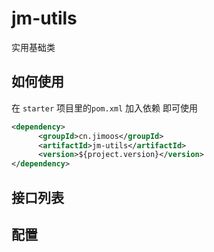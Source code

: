 # jm-utils
实用基础类

## 如何使用

在 `starter` 项目里的`pom.xml` 加入依赖 即可使用

```xml
<dependency>
      <groupId>cn.jimoos</groupId>
      <artifactId>jm-utils</artifactId>
      <version>${project.version}</version>
</dependency>
```

## 接口列表

## 配置